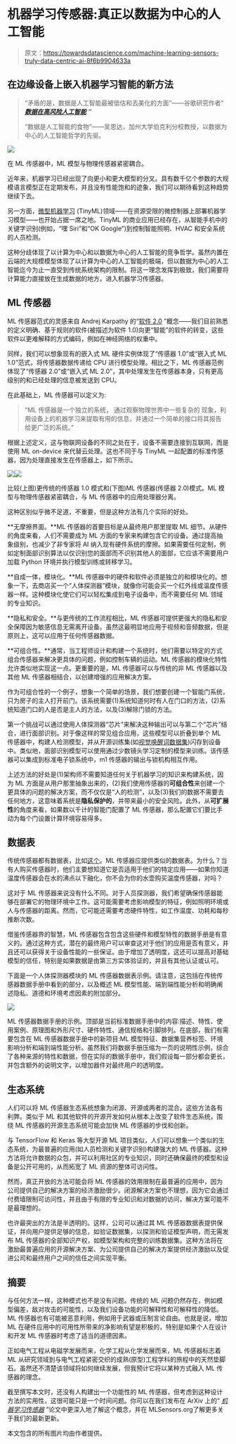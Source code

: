 # 机器学习传感器:真正以数据为中心的人工智能

> 原文：<https://towardsdatascience.com/machine-learning-sensors-truly-data-centric-ai-8f6b9904633a>

## 在边缘设备上嵌入机器学习智能的新方法

> “矛盾的是，数据是人工智能最被低估和去美化的方面”——谷歌研究作者“ [***数据在高风险人工智能***](https://storage.googleapis.com/pub-tools-public-publication-data/pdf/0d556e45afc54afeb2eb6b51a9bc1827b9961ff4.pdf) ***”***
> 
> “数据是人工智能的食物”——吴恩达，加州大学伯克利分校教授，以数据为中心的人工智能哲学的先驱。

![](img/64938c349f651efacb09a3b68412b22b.png)

在 ML 传感器中，ML 模型与物理传感器紧密耦合。

近年来，机器学习已经出现了向更小和更大模型的分叉。具有数千亿个参数的大规模语言模型正在定期发布，并且没有性能饱和的迹象，我们可以期待看到这种趋势继续下去。

另一方面，[微型机器学习](/tiny-machine-learning-the-next-ai-revolution-495c26463868) (TinyML)领域——在资源受限的微控制器上部署机器学习模型——也开始占据一席之地。TinyML 的商业应用已经存在，从智能手机中的关键字识别(例如，“嘿 Siri”和“OK Google”)到控制智能照明、HVAC 和安全系统的人员检测。

这种分歧体现了以计算为中心和以数据为中心的人工智能的竞争哲学。虽然内置在云端的大规模模型体现了以计算为中心的人工智能的极端，但以数据为中心的人工智能迄今为止一直受到传统系统架构的限制。将这一理念发挥到极致，我们需要将计算能力直接放在生成数据的地方。进入机器学习传感器。

## ML 传感器

ML 传感器范式的灵感来自 Andrej Karpathy 的“[软件 2.0](https://karpathy.medium.com/software-2-0-a64152b37c35) ”概念——我们目前熟悉的定义明确、基于规则的软件(被描述为软件 1.0)向更“智能”的软件的转变，这些软件以更难解释的方式编码，例如在神经网络的权重中。

同样，我们可以想象现有的嵌入式 ML 硬件实例体现了“传感器 1.0”或“嵌入式 ML 1.0”范式，将传感器数据传递给 CPU 进行模型处理。相比之下，ML 传感器范例体现了“传感器 2.0”或“嵌入式 ML 2.0”，其中处理发生在传感器本身，只有更高级别的和已经处理的信息被发送到 CPU。

在此基础上，ML 传感器可以定义为:

> “ML 传感器是一个独立的系统，
> 通过观察物理世界中一些复杂的
> 现象，利用设备上的机器学习来提取有用的信息，并通过一个简单的接口将其报告
> 给更广泛的系统。”

根据上述定义，这与物联网设备的不同之处在于，设备不需要连接到互联网，而是使用 ML on-device 来代替云处理。这也不同于与 TinyML 一起配置的标准传感器，因为处理直接发生在传感器上，如下所示。

![](img/9cecdf814839b0929acd9b2349f1bfba.png)![](img/1a07ef74ce489ee929f5ff94e185d5c2.png)

比较(上图)更传统的传感器 1.0 模式和(下图)ML 传感器(传感器 2.0)模式。ML 模型与物理传感器紧密耦合，与 ML 传感器中的应用处理器分离。

这种区别似乎微不足道，不重要，但是这种方法有几个实际的好处。

**无摩擦界面。**ML 传感器的首要目标是从最终用户那里提取 ML 细节。从硬件的角度来看，人们不需要成为 ML 方面的专家来构建包含它的设备。通过提高抽象级别，也减少了非专家将 AI 纳入现有硬件系统的摩擦。如果需要任何定制，例如定制面部识别算法以仅识别您的面部而不识别其他人的面部，它应该不需要用户加载 Python 环境并执行模型训练或转移学习。

**自成一体，模块化。**ML 传感器中的硬件和软件必须是独立的和模块化的。想象一下，去商店买一个“人体探测器”模块，就像你可能会买一个红外线或温度传感器一样。这种模块化使它们可以轻松集成到电子设备中，而不需要任何 ML 领域的专业知识。

**隐私和安全。**与更传统的工作流程相比，ML 传感器可提供更强大的隐私和安全保障因为敏感信息无需离开设备。虽然这最明显地应用于视频和音频数据，但是原则上，这可以应用于任何传感器数据。

**可组合性。**通常，当工程师设计和构建一个系统时，他们需要以特定的方式组合传感器来解决更具体的问题，例如控制车辆的运动。ML 传感器的模块化特性允许类似地实现这一点。更重要的是，ML 传感器可以与传统的非 ML 传感器以及其他 ML 传感器相结合，以创建增强的应用解决方案。

作为可组合性的一个例子，想象一个简单的场景，我们想要创建一个智能门系统，只为房子的主人打开前门。该系统需要(1)系统知道何时有人在门口的方法，(2)系统知道门口的人是否是主人的方法，以及(3)解除门锁的方法。

第一个挑战可以通过使用人体探测器“芯片”来解决这种输出可以与第二个“芯片”结合，进行面部识别。对于像这样的常见组合应用，这些模型可以折叠到单个 ML 传感器中，构建人检测模型，并从开源训练集(如[视觉唤醒词数据集](https://arxiv.org/abs/1906.05721))闪存到设备中。类似地，面部识别模型可以使用通过少数镜头学习定制的模型来训练。该传感器可以集成到标准电子锁系统中，m1 传感器的输出与锁机构相互作用。

上述方法的好处是(1)架构师不需要知道任何关于机器学习的知识来构建系统，因为 ML 方面是从用户那里抽象出来的，(2)我们使用传感器的**可组合性**来创建一个更具体的问题的解决方案，而不仅仅是“人的检测”，以及(3)我们的数据不需要去任何地方，这意味着系统是**隐私保护的**，并带来最小的安全风险。此外，从**可扩展性**的角度来看，如果数以千计的智能门配置了 ML 传感器，那么配置它们要比手动为每个门设置计算环境容易得多。

## 数据表

传统传感器都有数据表，比如[这个](https://www.belimo.com/mam/Datasheets/en-gb/belimo_22UTH-53_datasheet_en-gb.pdf)。ML 传感器应提供类似的数据表。为什么？当有人购买传感器时，他们主要想知道它是否适用于他们的特定应用——如果你知道温度传感器会在水的沸点以下融化，你不会为你的水壶购买温度传感器，对吗？

这对于 ML 传感器来说没有什么不同。对于人员探测器，我们希望确保传感器能够在部署它的物理环境中工作。这可能需要考虑影响模型的特征，例如照明环境或人与传感器的距离。然而，它可能还需要考虑硬件特性，如工作温度、功耗和每秒推断次数。

借鉴传感器界的智慧，ML 传感器包含包含这些硬件和模型特性的数据手册是有意义的。通过这种方式，潜在的最终用户可以审查这对于他们的应用是否有意义，并且还可以获得关于设备性能的一些保证。由于增加了透明度，这还可以提高对基础模型的信任，特别是如果数据是由第三方实体验证的，并且有其他认证或认可。

下面是一个人体探测器模块的 ML 传感器数据表示例。请注意，这包括在传统传感器数据手册中看到的部分，以及概述 ML 模型性能、端到端性能分析和明确阐述隐私、道德和环境考虑因素的附加部分。

![](img/b1613f59097b36ec4458fd57faf3945e.png)

ML 传感器数据手册的示例。顶部是当前标准数据手册中的内容:描述、特性、使用案例、原理图和外形尺寸、硬件特性、通信规格和引脚排列。在底部，我们有需要包含在 ML 传感器数据手册中的新项目:ML 模型特征、数据集营养标签、环境影响分析和端到端性能分析。虽然我们将数据手册压缩为一页的说明性示例，综合了各种来源的特性和数据，但在实际的数据手册中，我们假设每一部分都会更长，并包含额外的说明文字，以增加器件对最终用户的透明度。

## **生态系统**

人们可以将 ML 传感器生态系统想象为闭源、开源或两者的混合。这些方法各有利弊。类似于 ML 和其他软件的开源开发如何从根本上改变了软件生态系统，围绕 ML 传感器的开源生态系统可能会加快 ML 传感器的步伐和创新。

与 TensorFlow 和 Keras 等大型开源 ML 项目类似，人们可以想象一个类似的生态系统，为最普遍的应用(如人员检测和关键字识别)构建强大的 ML 传感器。这种方法将允许数据的众包，并可以利用社区的专业知识，同时还确保最终的模型和设备是公开可用的，从而拓宽了 ML 资源的整体可访问性。

然而，真正开放的方法可能会将 ML 传感器的效用限制在最普遍的应用中，因为公司提供自己的解决方案的经济激励很少。闭源解决方案也不理想，因为它会通过付费墙限制可访问性，并且由于有限的专业知识和对数据的访问，解决方案可能不是最理想的。

也许最突出的方法是半透明的。这样，公司可以通过其 ML 传感器数据表提供保证，并向用户提供足够的信息，如验证数据集，以探测和验证模型声明，而无需发布 ML 传感器的全部知识产权，如模型架构和完整的训练数据集。这种方法将在激励最普遍应用的开源解决方案、为公司提供自己的解决方案提供经济激励以及促进公司和最终用户之间的信任之间实现平衡。

## 摘要

与任何方法一样，这种模式也不是没有问题。传统的 ML 问题仍然存在，例如模型偏差，敌对攻击的可能性，以及我们设备功能的可解释性和可解释性的降低。ML 传感器也有可能被恶意利用，例如用于武器或压制言论自由。也就是说，增加 ML 在硬件应用中的可用性所带来的净影响有望是积极的，特别是如果个人在设计和开发 ML 传感器时考虑了适当的道德因素。

正如电气工程从电磁学发展而来，化学工程从化学发展而来，ML 传感器标志着 ML 从研究领域到与电气工程紧密交织的成熟(原型)工程学科的旅程中的天然垫脚石。虽然还不清楚该领域将如何继续发展，但我预计它将以某种方式融入 ML 传感器的理念。

截至撰写本文时，还没有人构建出一个功能性的 ML 传感器，但考虑到这种设计方法的实用性，这很可能只是一个时间问题。你可以在我们发布在 ArXiv 上的“ [*机器学习传感器*](https://arxiv.org/abs/2206.03266) ”论文中更深入地了解这个概念，并在 MLSensors.org了解更多关于我们的最新更新。

[](https://github.com/harvard-edge/ML-Sensors)  [](http://mlsensors.org)  

本文包含的所有图片均由作者提供。